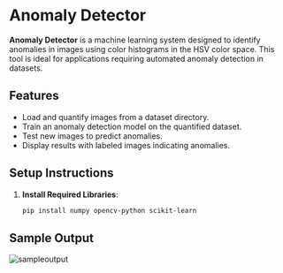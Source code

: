 # Anomaly Detector

**Anomaly Detector** is a machine learning system designed to identify anomalies in images using color histograms in the HSV color space. This tool is ideal for applications requiring automated anomaly detection in datasets.

## Features
- Load and quantify images from a dataset directory.
- Train an anomaly detection model on the quantified dataset.
- Test new images to predict anomalies.
- Display results with labeled images indicating anomalies.

## Setup Instructions
1. **Install Required Libraries**:
   ```bash
   pip install numpy opencv-python scikit-learn
   ```

## Sample Output
![sampleoutput](https://github.com/user-attachments/assets/e01c3e90-7b7a-44c5-9f4e-83e0477630b5)


